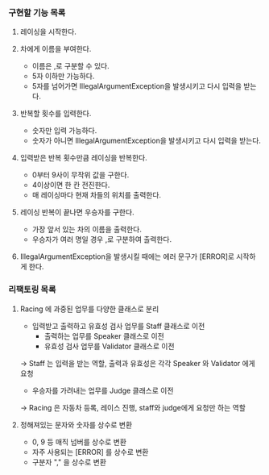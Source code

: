### 구현할 기능 목록

1. 레이싱을 시작한다.
   

2. 차에게 이름을 부여한다.
   - 이름은 ,로 구분할 수 있다.
   - 5자 이하만 가능하다.
   - 5자를 넘어가면 IllegalArgumentException을 발생시키고 다시 입력을 받는다.

    
3. 반복할 횟수를 입력한다.
   - 숫자만 입력 가능하다.
   - 숫자가 아니면 IllegalArgumentException을 발생시키고 다시 입력을 받는다.
   

4. 입력받은 반복 횟수만큼 레이싱을 반복한다.
   - 0부터 9사이 무작위 값을 구한다.
   - 4이상이면 한 칸 전진한다.
   - 매 레이싱마다 현재 차들의 위치를 출력한다.


6. 레이싱 반복이 끝나면 우승자를 구한다.
   - 가장 앞서 있는 차의 이름을 출력한다.
   - 우승자가 여러 명일 경우 ,로 구분하여 출력한다.


7. IllegalArgumentException을 발생시킬 때에는 에러 문구가 [ERROR]로 시작하게 한다.

### 리팩토링 목록

1. Racing 에 과중된 업무를 다양한 클래스로 분리
   - 입력받고 출력하고 유효성 검사 업무를 Staff 클래스로 이전
      - 출력하는 업무를 Speaker 클래스로 이전
      - 유효성 검사 업무를 Validator 클래스로 이전
   
   -> Staff 는 입력을 받는 역할, 출력과 유효성은 각각 Speaker 와 Validator 에게 요청

   - 우승자를 가려내는 업무를 Judge 클래스로 이전

   -> Racing 은 자동차 등록, 레이스 진행, staff와 judge에게 요청만 하는 역할

2. 정해져있는 문자와 숫자를 상수로 변환
   - 0, 9 등 매직 넘버를 상수로 변환
   - 자주 사용되는 [ERROR] 를 상수로 변환 
   - 구분자 "," 을 상수로 변환